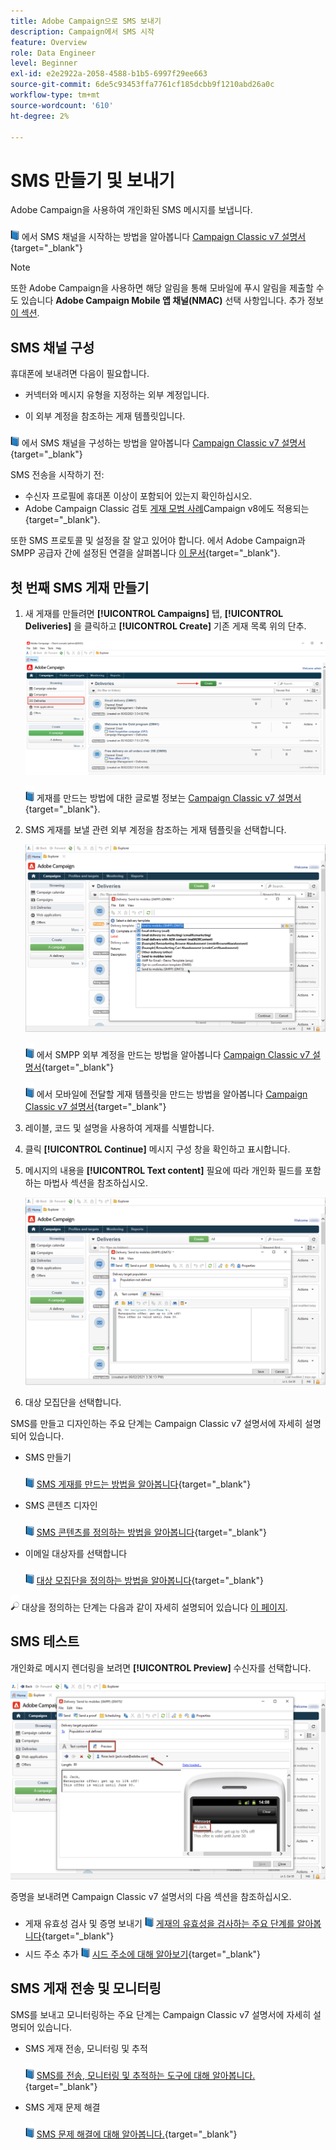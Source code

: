 ```yaml
---
title: Adobe Campaign으로 SMS 보내기
description: Campaign에서 SMS 시작
feature: Overview
role: Data Engineer
level: Beginner
exl-id: e2e2922a-2058-4588-b1b5-6997f29ee663
source-git-commit: 6de5c93453ffa7761cf185dcbb9f1210abd26a0c
workflow-type: tm+mt
source-wordcount: '610'
ht-degree: 2%

---
```


# SMS 만들기 및 보내기

Adobe Campaign을 사용하여 개인화된 SMS 메시지를 보냅니다.

![](../assets/do-not-localize/book.png) 에서 SMS 채널을 시작하는 방법을 알아봅니다 [Campaign Classic v7 설명서](https://experienceleague.adobe.com/docs/campaign-classic/using/sending-messages/sending-messages-on-mobiles/sms-channel.html){target=&quot;_blank&quot;}

>[!NOTE]
>
>또한 Adobe Campaign을 사용하면 해당 알림을 통해 모바일에 푸시 알림을 제출할 수도 있습니다 **Adobe Campaign Mobile 앱 채널(NMAC)** 선택 사항입니다. 추가 정보 [이 섹션](push.md).

## SMS 채널 구성

휴대폰에 보내려면 다음이 필요합니다.

* 커넥터와 메시지 유형을 지정하는 외부 계정입니다.

* 이 외부 계정을 참조하는 게재 템플릿입니다.

![](../assets/do-not-localize/book.png)  에서 SMS 채널을 구성하는 방법을 알아봅니다 [Campaign Classic v7 설명서](https://experienceleague.adobe.com/docs/campaign-classic/using/sending-messages/sending-messages-on-mobiles/sms-set-up.html?lang=en#sending-messages){target=&quot;_blank&quot;}

SMS 전송을 시작하기 전:

* 수신자 프로필에 휴대폰 이상이 포함되어 있는지 확인하십시오.
* Adobe Campaign Classic 검토 [게재 모범 사례](https://experienceleague.adobe.com/docs/campaign-classic/using/sending-messages/key-steps-when-creating-a-delivery/delivery-bestpractices/delivery-best-practices.html?lang=en#sending-messages)Campaign v8에도 적용되는 {target=&quot;_blank&quot;}.

또한 SMS 프로토콜 및 설정을 잘 알고 있어야 합니다. 에서 Adobe Campaign과 SMPP 공급자 간에 설정된 연결을 살펴봅니다 [이 문서](https://experienceleague.adobe.com/docs/campaign-classic/using/sending-messages/sending-messages-on-mobiles/sms-protocol.html?lang=en#sending-messages){target=&quot;_blank&quot;}.

## 첫 번째 SMS 게재 만들기

1. 새 게재를 만들려면 **[!UICONTROL Campaigns]** 탭, **[!UICONTROL Deliveries]** 을 클릭하고 **[!UICONTROL Create]** 기존 게재 목록 위의 단추.

   ![](assets/delivery_step_1.png)

   ![](../assets/do-not-localize/book.png) 게재를 만드는 방법에 대한 글로벌 정보는 [Campaign Classic v7 설명서](https://experienceleague.adobe.com/docs/campaign-classic/using/sending-messages/key-steps-when-creating-a-delivery/steps-about-delivery-creation-steps.html?lang=en#sending-messages){target=&quot;_blank&quot;}.

1. SMS 게재를 보낼 관련 외부 계정을 참조하는 게재 템플릿을 선택합니다.

   ![](assets/sms-template-list.png)

   ![](../assets/do-not-localize/book.png) 에서 SMPP 외부 계정을 만드는 방법을 알아봅니다 [Campaign Classic v7 설명서](https://experienceleague.adobe.com/docs/campaign-classic/using/sending-messages/sending-messages-on-mobiles/sms-set-up.html?lang=en#creating-an-smpp-external-account){target=&quot;_blank&quot;}

   ![](../assets/do-not-localize/book.png) 에서 모바일에 전달할 게재 템플릿을 만드는 방법을 알아봅니다 [Campaign Classic v7 설명서](https://experienceleague.adobe.com/docs/campaign-classic/using/sending-messages/sending-messages-on-mobiles/sms-set-up.html?lang=en#changing-the-delivery-template){target=&quot;_blank&quot;}

1. 레이블, 코드 및 설명을 사용하여 게재를 식별합니다.

1. 클릭 **[!UICONTROL Continue]** 메시지 구성 창을 확인하고 표시합니다.

1. 메시지의 내용을 **[!UICONTROL Text content]** 필요에 따라 개인화 필드를 포함하는 마법사 섹션을 참조하십시오.

   ![](assets/sms-content.png)

1. 대상 모집단을 선택합니다.

SMS를 만들고 디자인하는 주요 단계는 Campaign Classic v7 설명서에 자세히 설명되어 있습니다.

* SMS 만들기

   ![](../assets/do-not-localize/book.png) [SMS 게재를 만드는 방법을 알아봅니다](https://experienceleague.adobe.com/docs/campaign-classic/using/sending-messages/sending-messages-on-mobiles/sms-create.html?lang=en#sending-messages){target=&quot;_blank&quot;}

* SMS 콘텐츠 디자인

   ![](../assets/do-not-localize/book.png) [SMS 콘텐츠를 정의하는 방법을 알아봅니다](https://experienceleague.adobe.com/docs/campaign-classic/using/sending-messages/sending-messages-on-mobiles/sms-create.html?lang=en#defining-the-sms-content){target=&quot;_blank&quot;}

* 이메일 대상자를 선택합니다

   ![](../assets/do-not-localize/book.png) [대상 모집단을 정의하는 방법을 알아봅니다](https://experienceleague.adobe.com/docs/campaign-classic/using/sending-messages/key-steps-when-creating-a-delivery/steps-defining-the-target-population.html){target=&quot;_blank&quot;}

![](../assets/do-not-localize/glass.png) 대상을 정의하는 단계는 다음과 같이 자세히 설명되어 있습니다 [이 페이지](../start/audiences.md).

## SMS 테스트

개인화로 메시지 렌더링을 보려면 **[!UICONTROL Preview]** 수신자를 선택합니다.

![](assets/sms-preview.png)

증명을 보내려면 Campaign Classic v7 설명서의 다음 섹션을 참조하십시오.

* 게재 유효성 검사 및 증명 보내기
   ![](../assets/do-not-localize/book.png) [게재의 유효성을 검사하는 주요 단계를 알아봅니다](https://experienceleague.adobe.com/docs/campaign-classic/using/sending-messages/key-steps-when-creating-a-delivery/steps-validating-the-delivery.html){target=&quot;_blank&quot;}
* 시드 주소 추가
   ![](../assets/do-not-localize/book.png) [시드 주소에 대해 알아보기](https://experienceleague.adobe.com/docs/campaign-classic/using/sending-messages/using-seed-addresses/about-seed-addresses.html){target=&quot;_blank&quot;}

## SMS 게재 전송 및 모니터링

SMS를 보내고 모니터링하는 주요 단계는 Campaign Classic v7 설명서에 자세히 설명되어 있습니다.

* SMS 게재 전송, 모니터링 및 추적

   ![](../assets/do-not-localize/book.png) [SMS를 전송, 모니터링 및 추적하는 도구에 대해 알아봅니다.](https://experienceleague.adobe.com/docs/campaign-classic/using/sending-messages/sending-messages-on-mobiles/sms-send.html?lang=en#sending-messages){target=&quot;_blank&quot;}

* SMS 게재 문제 해결

   ![](../assets/do-not-localize/book.png) [SMS 문제 해결에 대해 알아봅니다.](https://experienceleague.adobe.com/docs/campaign-classic/using/sending-messages/sending-messages-on-mobiles/troubleshooting-sms.html?lang=en#sending-messages){target=&quot;_blank&quot;}
